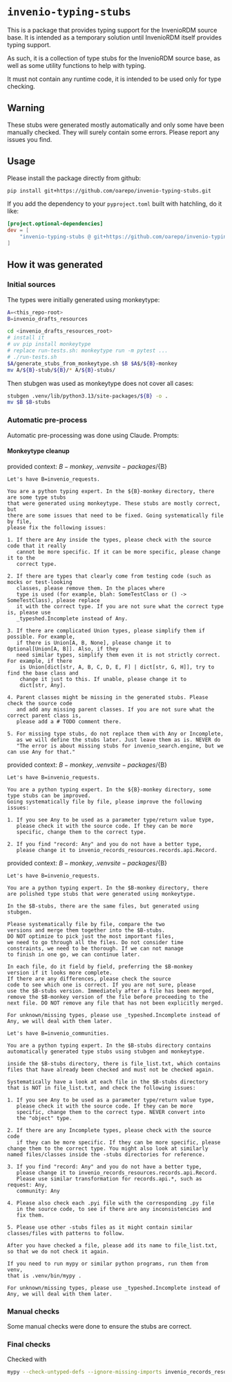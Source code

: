 # `invenio-typing-stubs`

This is a package that provides typing support for the InvenioRDM
source base. It is intended as a temporary solution until InvenioRDM
itself provides typing support.

As such, it is a collection of type stubs for the InvenioRDM
source base, as well as some utility functions to help with typing.

It must not contain any runtime code, it is intended to be used
only for type checking.

## Warning

These stubs were generated mostly automatically and only some have been
manually checked. They will surely contain some errors. Please report any
issues you find.

## Usage

Please install the package directly from github:

```bash
pip install git+https://github.com/oarepo/invenio-typing-stubs.git
```

If you add the dependency to your `pyproject.toml` built with hatchling, do it like:

```toml
[project.optional-dependencies]
dev = [
    "invenio-typing-stubs @ git+https://github.com/oarepo/invenio-typing-stubs.git",
]
```

## How it was generated

### Initial sources

The types were initially generated using monkeytype:

```bash
A=<this_repo-root>
B=invenio_drafts_resources

cd <invenio_drafts_resources_root>
# install it
# uv pip install monkeytype
# replace run-tests.sh: monkeytype run -m pytest ...
# ./run-tests.sh
$A/generate_stubs_from_monkeytype.sh $B $A$/${B}-monkey
mv A/${B}-stub/${B}/* A/${B}-stubs/
```

Then stubgen was used as monkeytype does not cover all cases:

```bash
stubgen .venv/lib/python3.13/site-packages/${B} -o .
mv $B $B-stubs
```

### Automatic pre-process

Automatic pre-processing was done using Claude. Prompts:

#### Monkeytype cleanup

provided context: ${B}-monkey, .venv site-packages/${B}
  

```text
Let's have B=invenio_requests.

You are a python typing expert. In the ${B}-monkey directory, there are some type stubs
that were generated using monkeytype. These stubs are mostly correct, but
there are some issues that need to be fixed. Going systematically file by file, 
please fix the following issues:

1. If there are Any inside the types, please check with the source code that it really
   cannot be more specific. If it can be more specific, please change it to the
   correct type.

2. If there are types that clearly come from testing code (such as mocks or test-looking 
   classes, please remove them. In the places where
   type is used (for example, blah: SomeTestClass or () -> SomeTestClass), please replace 
   it with the correct type. If you are not sure what the correct type is, please use
   _typeshed.Incomplete instead of Any.

3. If there are complicated Union types, please simplify them if possible. For example,
   if there is Union[A, B, None], please change it to Optional[Union[A, B]]. Also, if they
   need similar types, simplify them even it is not strictly correct. For example, if there
    is Union[dict[str, A, B, C, D, E, F] | dict[str, G, H]], try to find the base class and 
    change it just to this. If unable, please change it to
    dict[str, Any].

4. Parent classes might be missing in the generated stubs. Please check the source code
   and add any missing parent classes. If you are not sure what the correct parent class is,
   please add a # TODO comment there.

5. For missing type stubs, do not replace them with Any or Incomplete,
   as we will define the stubs later. Just leave them as is. NEVER do
   "The error is about missing stubs for invenio_search.engine, but we can use Any for that."
```

provided context: ${B}-monkey, .venv site-packages/${B}
  

```text
Let's have B=invenio_requests.

You are a python typing expert. In the ${B}-monkey directory, some type stubs can be improved.
Going systematically file by file, please improve the following issues:

1. If you see Any to be used as a parameter type/return value type, 
   please check it with the source code. If they can be more
   specific, change them to the correct type.

2. If you find "record: Any" and you do not have a better type, 
   please change it to invenio_records_resources.records.api.Record.
```

provided context: ${B}-monkey, .venv site-packages/${B}
  

```text
Let's have B=invenio_requests.

You are a python typing expert. In the $B-monkey directory, there
are polished type stubs that were generated using monkeytype.

In the $B-stubs, there are the same files, but generated using
stubgen. 

Please systematically file by file, compare the two
versions and merge them together into the $B-stubs.
DO NOT optimize to pick just the most important files,
we need to go through all the files. Do not consider time
constraints, we need to be thorough. If we can not manage
to finish in one go, we can continue later.

In each file, do it field by field, preferring the $B-monkey 
version if it looks more complete. 
If there are any differences, please check the source
code to see which one is correct. If you are not sure, please
use the $B-stubs version. Immediately after a file has been merged,
remove the $B-monkey version of the file before proceeding to the 
next file. DO NOT remove any file that has not been explicitly merged.

For unknown/missing types, please use _typeshed.Incomplete instead of Any, we will deal with them later.
```

```text
Let's have B=invenio_communities.

You are a python typing expert. In the $B-stubs directory contains
automatically generated type stubs using stubgen and monkeytype.

inside the $B-stubs directory, there is file_list.txt, which contains
files that have already been checked and must not be checked again.

Systematically have a look at each file in the $B-stubs directory
that is NOT in file_list.txt, and check the following issues:

1. If you see Any to be used as a parameter type/return value type, 
   please check it with the source code. If they can be more
   specific, change them to the correct type. NEVER convert into
   the "object" type.

2. If there are any Incomplete types, please check with the source code
   if they can be more specific. If they can be more specific, please change them to the correct type. You might also look at similarly named files/classes inside the -stubs directories for reference.

3. If you find "record: Any" and you do not have a better type, 
   please change it to invenio_records_resources.records.api.Record.
   Please use similar transformation for records.api.*, such as request: Any,
   community: Any

4. Please also check each .pyi file with the corresponding .py file
   in the source code, to see if there are any inconsistencies and
   fix them.

5. Please use other -stubs files as it might contain similar classes/files with patterns to follow.

After you have checked a file, please add its name to file_list.txt,
so that we do not check it again.

If you need to run mypy or similar python programs, run them from venv,
that is .venv/bin/mypy .

For unknown/missing types, please use _typeshed.Incomplete instead of Any, we will deal with them later.
```

### Manual checks

Some manual checks were done to ensure the stubs are correct.

### Final checks

Checked with

```bash
mypy --check-untyped-defs --ignore-missing-imports invenio_records_resources-stubs/
```


